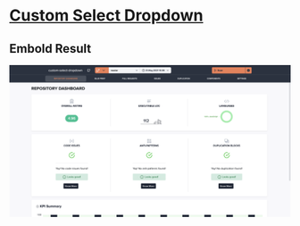# [Custom Select Dropdown](https://mojib2014.github.io/custom-select-dropdown/)

## Embold Result

![embold scand result](embold-result.png)
